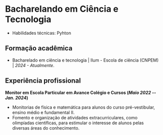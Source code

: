 # Bacharelando em Ciência e Tecnologia

- Habilidades técnicas: Pyhton

## Formação acadêmica

- Bacharelado em ciência e tecnologia | Ilum - Escola de ciência (CNPEM) | _2024 - Atualmente_.

## Experiência profissional

**Monitor em Escola Particular em Avance Colégio e Cursos (_Maio 2022 -- Jan. 2024_)**
- Monitorias de física e matemática para alunos do curso pré-vestibular, ensino médio e fundamental II.
- Fomento e organização de atividades extracurriculares, como olimpíadas científicas, para estimular o interesse de alunos pelas diversas áreas do conhecimento.
